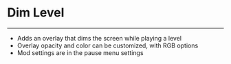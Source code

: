 # Dim Level

---
* Adds an overlay that dims the screen while playing a level
* Overlay opacity and color can be customized, with RGB options
* Mod settings are in the pause menu settings